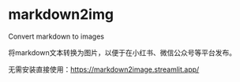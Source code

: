 # markdown2img

Convert markdown to images

将markdown文本转换为图片，以便于在小红书、微信公众号等平台发布。

无需安装直接使用：https://markdown2image.streamlit.app/